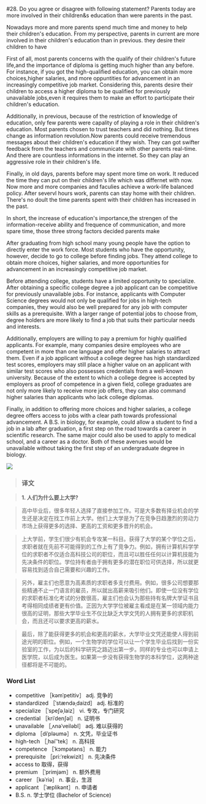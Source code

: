 #28. Do you agree or disagree with following statement? Parents today are more involved in their children&s education than were parents in the past.

Nowadays more and more parents spend much time and money to help their children's education. From my perspective, parents in current are more involved in their children's education than in previous.
they desire their children to have

First of all, most parents concerns with the qualify of their children's future life,and the importance of diploma is getting much higher than any before. For instance, if you got the high-qualified education, you can obtain more choices,higher salaries, and more oppuntities for advancement in an increasingly competitive job market. Considering this, parents desire their children to access a higher diploma to be qualified for previously unavailable jobs,even it requires them to make an effort to participate their children's education.

Additionally, in previous, because of the restriction of knowledge of education, only few parents were capality of playing a role in their children's education. Most parents chosen to trust teachers and did nothing. But times change as information revolution.Now parents could receive tremendous messages about their children's education if they wish. They can got swifter feedback from the teachers and communicate with other parents real-time. And there are countless informations in the internet. So they can play an aggressive role in their children's life.

Finally, in old days, parents before may spent more time on work. It reduced the time they can put on their children's life which was differnet with now. Now more and more companies and faculies achieve a work-life balanced policy. After severvl hours work, parents can stay home with their children. There's no doult the time parents spent with their children has increased in the past.

In short, the increase of education's importance,the strengen of the information-receive ability and frequence of communication, and more spare time, those three strong factors decided parents make



After graduating from high school many young people have the option to directly enter the work force. Most students who have the opportunity, however, decide to go to college before finding jobs. They attend college to obtain more choices, higher salaries, and more opportunities for advancement in an increasingly competitive job market.

Before attending college, students have a limited opportunity to specialize. After obtaining a specific college degree a job applicant can be competitive for previously unavailable jobs. For instance, applicants with Computer Science degrees would not only be qualified for jobs in high-tech companies, they would also be well prepared for any job with computer skills as a prerequisite. With a larger range of potential jobs to choose from, degree holders are more likely to find a job that suits their particular needs and interests.

Additionally, employers are willing to pay a premium for highly qualified applicants. For example, many companies desire employees who are competent in more than one language and offer higher salaries to attract them. Even if a job applicant without a college degree has high standardized test scores, employers may still place a higher value on an applicant with similar test scores who also possesses credentials from a well-known university. Because of the extent to which a college degree is accepted by employers as proof of competence in a given field, college graduates are not only more likely to receive more job offers, they can also command higher salaries than applicants who lack college diplomas.

Finally, in addition to offering more choices and higher salaries, a college degree offers access to jobs with a clear path towards professional advancement. A B.S. in biology, for example, could allow a student to find a job in a lab after graduation, a first step on the road towards a career in scientific research. The same major could also be used to apply to medical school, and a career as a doctor. Both of these avenues would be unavailable without taking the first step of an undergraduate degree in biology.

![](images/TOEFL-iBT-High-Score-Essays-001.jpg)

> ### 译文

> **1. 人们为什么要上大学?**

> 高中毕业后，很多年轻人选择了直接参加工作。可是大多数有择业机会的学生还是决定在找工作前上大学。他们上大学是为了在竞争日趋激烈的劳动力市场上获得更多的选择、更高的工资和更多晋升的机会。

> 上大学前，学生们很少有机会专攻某一科目。获得了大学的某个学位之后，求职者就在先前不可能得到的工作上有了竞争力。例如，拥有计算机科学学位的求职者不仅适合高科技公司的职位，而且可以胜任任何以计算机技能为先决条件的职位。学位持有者由于拥有更多的潜在职位可供选择，所以就更容易找到适合自己需要和兴趣的工作。

> 另外，雇主们也愿意为高素质的求职者多支付费用。例如，很多公司想要那些精通不止一门语言的雇员，所以就出高薪来吸引他们。即使一位没有学位的求职者标准化考试的分数很高，雇主们也会认为那些持有名牌大学证书且考得相同成绩者更有价值。正因为大学学位被雇主看成是在某一领域内能力很高的证明，那些大学毕业生不仅比缺乏大学文凭的人拥有更多的求职机会，而且还可以要求更高的薪水。

> 最后，除了能获得更多的机会和更高的薪水，大学毕业文凭还能使人得到前途光明的职位。例如，一个生物学的学位可以让一个学生毕业后找到一份实验室的工作，为以后的科学研究之路迈出第一步。同样的专业也可以申请上医学院，以后成为医生。如果第一步没有获得生物学的本科学位，这两种途径都将是不可能的。

### Word List

 * competitive ［kəmˈpetitiv］ adj. 竞争的
 * standardized ［ˈstændəˌdaizd］ adj. 标准的
 * specialize ［ˈspeʃəˌlaiz］ vi. 专攻，专门研究
 * credential ［kriˈdenʃəl］ n. 证明书
 * unavailable ［ˌʌnəˈveiləbl］ adj. 难以获得的
 * diploma ［diˈpləumə］ n. 文凭，毕业证书
 * high-tech ［ˌhaiˈ'tek］ n. 高科技
 * competence ［ˈkɔmpətəns］ n. 能力
 * prerequisite ［pri:ˈrekwizit］ n. 先决条件
 * access to 取得，获得
 * premium ［ˈprimjəm］ n. 额外费用
 * career ［kəˈriə］ n. 事业，生涯
 * applicant ［ˈæplikənt］ n. 申请者
 * B.S. n. 学士学位 (Bachelor of Science)
